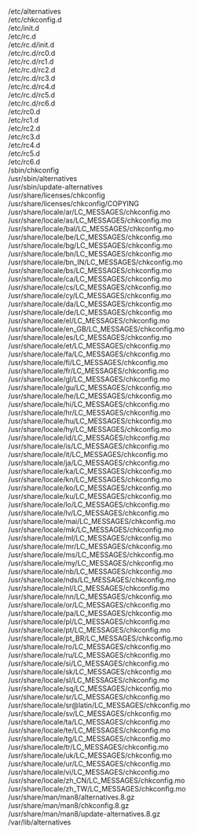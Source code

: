 /etc/alternatives  
/etc/chkconfig.d  
/etc/init.d  
/etc/rc.d  
/etc/rc.d/init.d  
/etc/rc.d/rc0.d  
/etc/rc.d/rc1.d  
/etc/rc.d/rc2.d  
/etc/rc.d/rc3.d  
/etc/rc.d/rc4.d  
/etc/rc.d/rc5.d  
/etc/rc.d/rc6.d  
/etc/rc0.d  
/etc/rc1.d  
/etc/rc2.d  
/etc/rc3.d  
/etc/rc4.d  
/etc/rc5.d  
/etc/rc6.d  
/sbin/chkconfig  
/usr/sbin/alternatives  
/usr/sbin/update-alternatives  
/usr/share/licenses/chkconfig  
/usr/share/licenses/chkconfig/COPYING  
/usr/share/locale/ar/LC_MESSAGES/chkconfig.mo  
/usr/share/locale/as/LC_MESSAGES/chkconfig.mo  
/usr/share/locale/bal/LC_MESSAGES/chkconfig.mo  
/usr/share/locale/be/LC_MESSAGES/chkconfig.mo  
/usr/share/locale/bg/LC_MESSAGES/chkconfig.mo  
/usr/share/locale/bn/LC_MESSAGES/chkconfig.mo  
/usr/share/locale/bn_IN/LC_MESSAGES/chkconfig.mo  
/usr/share/locale/bs/LC_MESSAGES/chkconfig.mo  
/usr/share/locale/ca/LC_MESSAGES/chkconfig.mo  
/usr/share/locale/cs/LC_MESSAGES/chkconfig.mo  
/usr/share/locale/cy/LC_MESSAGES/chkconfig.mo  
/usr/share/locale/da/LC_MESSAGES/chkconfig.mo  
/usr/share/locale/de/LC_MESSAGES/chkconfig.mo  
/usr/share/locale/el/LC_MESSAGES/chkconfig.mo  
/usr/share/locale/en_GB/LC_MESSAGES/chkconfig.mo  
/usr/share/locale/es/LC_MESSAGES/chkconfig.mo  
/usr/share/locale/et/LC_MESSAGES/chkconfig.mo  
/usr/share/locale/fa/LC_MESSAGES/chkconfig.mo  
/usr/share/locale/fi/LC_MESSAGES/chkconfig.mo  
/usr/share/locale/fr/LC_MESSAGES/chkconfig.mo  
/usr/share/locale/gl/LC_MESSAGES/chkconfig.mo  
/usr/share/locale/gu/LC_MESSAGES/chkconfig.mo  
/usr/share/locale/he/LC_MESSAGES/chkconfig.mo  
/usr/share/locale/hi/LC_MESSAGES/chkconfig.mo  
/usr/share/locale/hr/LC_MESSAGES/chkconfig.mo  
/usr/share/locale/hu/LC_MESSAGES/chkconfig.mo  
/usr/share/locale/hy/LC_MESSAGES/chkconfig.mo  
/usr/share/locale/id/LC_MESSAGES/chkconfig.mo  
/usr/share/locale/is/LC_MESSAGES/chkconfig.mo  
/usr/share/locale/it/LC_MESSAGES/chkconfig.mo  
/usr/share/locale/ja/LC_MESSAGES/chkconfig.mo  
/usr/share/locale/ka/LC_MESSAGES/chkconfig.mo  
/usr/share/locale/kn/LC_MESSAGES/chkconfig.mo  
/usr/share/locale/ko/LC_MESSAGES/chkconfig.mo  
/usr/share/locale/ku/LC_MESSAGES/chkconfig.mo  
/usr/share/locale/lo/LC_MESSAGES/chkconfig.mo  
/usr/share/locale/lv/LC_MESSAGES/chkconfig.mo  
/usr/share/locale/mai/LC_MESSAGES/chkconfig.mo  
/usr/share/locale/mk/LC_MESSAGES/chkconfig.mo  
/usr/share/locale/ml/LC_MESSAGES/chkconfig.mo  
/usr/share/locale/mr/LC_MESSAGES/chkconfig.mo  
/usr/share/locale/ms/LC_MESSAGES/chkconfig.mo  
/usr/share/locale/my/LC_MESSAGES/chkconfig.mo  
/usr/share/locale/nb/LC_MESSAGES/chkconfig.mo  
/usr/share/locale/nds/LC_MESSAGES/chkconfig.mo  
/usr/share/locale/nl/LC_MESSAGES/chkconfig.mo  
/usr/share/locale/nn/LC_MESSAGES/chkconfig.mo  
/usr/share/locale/or/LC_MESSAGES/chkconfig.mo  
/usr/share/locale/pa/LC_MESSAGES/chkconfig.mo  
/usr/share/locale/pl/LC_MESSAGES/chkconfig.mo  
/usr/share/locale/pt/LC_MESSAGES/chkconfig.mo  
/usr/share/locale/pt_BR/LC_MESSAGES/chkconfig.mo  
/usr/share/locale/ro/LC_MESSAGES/chkconfig.mo  
/usr/share/locale/ru/LC_MESSAGES/chkconfig.mo  
/usr/share/locale/si/LC_MESSAGES/chkconfig.mo  
/usr/share/locale/sk/LC_MESSAGES/chkconfig.mo  
/usr/share/locale/sl/LC_MESSAGES/chkconfig.mo  
/usr/share/locale/sq/LC_MESSAGES/chkconfig.mo  
/usr/share/locale/sr/LC_MESSAGES/chkconfig.mo  
/usr/share/locale/sr@latin/LC_MESSAGES/chkconfig.mo  
/usr/share/locale/sv/LC_MESSAGES/chkconfig.mo  
/usr/share/locale/ta/LC_MESSAGES/chkconfig.mo  
/usr/share/locale/te/LC_MESSAGES/chkconfig.mo  
/usr/share/locale/tg/LC_MESSAGES/chkconfig.mo  
/usr/share/locale/tr/LC_MESSAGES/chkconfig.mo  
/usr/share/locale/uk/LC_MESSAGES/chkconfig.mo  
/usr/share/locale/ur/LC_MESSAGES/chkconfig.mo  
/usr/share/locale/vi/LC_MESSAGES/chkconfig.mo  
/usr/share/locale/zh_CN/LC_MESSAGES/chkconfig.mo  
/usr/share/locale/zh_TW/LC_MESSAGES/chkconfig.mo  
/usr/share/man/man8/alternatives.8.gz  
/usr/share/man/man8/chkconfig.8.gz  
/usr/share/man/man8/update-alternatives.8.gz  
/var/lib/alternatives  
